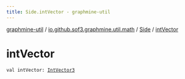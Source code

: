 ```yaml
---
title: Side.intVector - graphmine-util
---
```


[graphmine-util](../../index.html) / [io.github.sof3.graphmine.util.math](../index.html) / [Side](index.html) / [intVector](./int-vector.html)

# intVector

`val intVector: `[`IntVector3`](../-int-vector3/index.html)